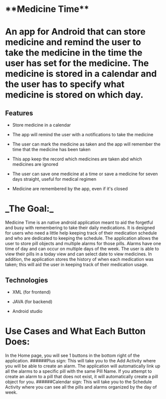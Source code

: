 <h1>**Medicine Time**<h1>

An app for Android that can store medicine and remind the user to take the medicine in the time the user has set for the medicine. The medicine is stored in a calendar and the user has to specify what medicine is stored on which day. 
 
## Features

- Store medicine in a calendar

- The app will remind the user with a notifications to take the medicine

- The user can mark the medicine as taken and the app will remember the time that the medicine has been taken

- This app keep the record which medicines are taken abd which medicines are ignored

- The user can save one medicine at a time or save a medicine for seven days straight, useful for medical regimen

- Medicine are remembered by the app, even if it's closed

<h1>_The Goal:_</h1>

Medicine Time is an native android application meant to aid the forgetful and busy with remembering to take their daily medications. It is designed for users who need a little help keeping track of their medication schedule and who are dedicated to keeping the schedule. The application allows the user to store pill objects and multiple alarms for those pills. Alarms have one time of day and can occur on multiple days of the week. The user is able to view their pills in a today view and can select date to view medicines. In addition, the application stores the history of when each medication was taken; this will aid the user in keeping track of their medication usage.
  
## Technologies

- XML (for frontend)

- JAVA (for backend)

- Android studio 


<h1>Use Cases and What Each Button Does:</h1>

In the Home page, you will see 1 buttons in the bottom right of the application. ######Plus sign: This will take you to the Add Activity where you will be able to create an alarm. The application will automatically link up all the alarms to a specific pill with the same Pill Name. If you attempt to create an alarm to a pill that does not exist, it will automatically create a pill object for you. ######Calendar sign: This will take you to the Schedule Activity where you can see all the pills and alarms organized by the day of week.


<img src=""/> <img src=""/> <img src=""/>
